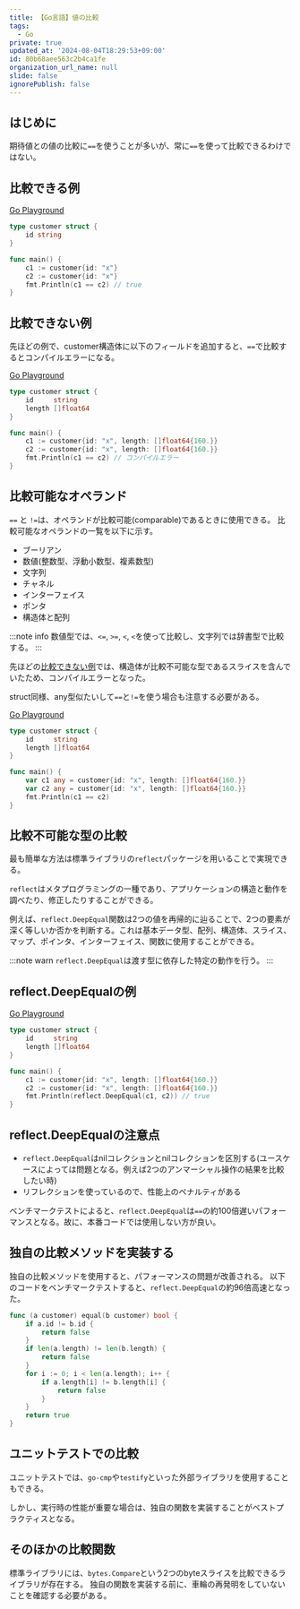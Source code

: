 ```yaml
---
title: 【Go言語】値の比較
tags:
  - Go
private: true
updated_at: '2024-08-04T18:29:53+09:00'
id: 80b68aee563c2b4ca1fe
organization_url_name: null
slide: false
ignorePublish: false
---
```

## はじめに

期待値との値の比較に`==`を使うことが多いが、常に`==`を使って比較できるわけではない。

## 比較できる例

[Go Playground](https://go.dev/play/p/6Fmf1JAjBXJ)

```go
type customer struct {
	id string
}

func main() {
	c1 := customer{id: "x"}
	c2 := customer{id: "x"}
	fmt.Println(c1 == c2) // true
}
```

## 比較できない例

先ほどの例で、customer構造体に以下のフィールドを追加すると、`==`で比較するとコンパイルエラーになる。

[Go Playground](https://go.dev/play/p/XRd6tz-xfK6)

```go
type customer struct {
	id     string
	length []float64
}

func main() {
	c1 := customer{id: "x", length: []float64{160.}}
	c2 := customer{id: "x", length: []float64{160.}}
	fmt.Println(c1 == c2) // コンパイルエラー
}
```

## 比較可能なオペランド

`==` と `!=`は、オペランドが比較可能(comparable)であるときに使用できる。
比較可能なオペランドの一覧を以下に示す。

* ブーリアン
* 数値(整数型、浮動小数型、複素数型)
* 文字列
* チャネル
* インターフェイス
* ポンタ
* 構造体と配列

:::note info
数値型では、`<=`, `>=`, `<`, `<`を使って比較し、文字列では辞書型で比較する。
:::

先ほどの[比較できない例](#比較できない例)では、構造体が比較不可能な型であるスライスを含んでいたため、コンパイルエラーとなった。

struct同様、any型似たいして`==`と`!=`を使う場合も注意する必要がある。

[Go Playground](https://go.dev/play/p/v_ARHay1-Uy)

```go
type customer struct {
	id     string
	length []float64
}

func main() {
	var c1 any = customer{id: "x", length: []float64{160.}}
	var c2 any = customer{id: "x", length: []float64{160.}}
	fmt.Println(c1 == c2)
}
```

## 比較不可能な型の比較

最も簡単な方法は標準ライブラリの`reflect`パッケージを用いることで実現できる。

`reflect`はメタプログラミングの一種であり、アプリケーションの構造と動作を調べたり、修正したりすることができる。

例えば、`reflect.DeepEqual`関数は2つの値を再帰的に辿ることで、2つの要素が深く等しいか否かを判断する。これは基本データ型、配列、構造体、スライス、マップ、ポインタ、インターフェイス、関数に使用することができる。

:::note warn
`reflect.DeepEqual`は渡す型に依存した特定の動作を行う。
:::

## reflect.DeepEqualの例

[Go Playground](https://go.dev/play/p/fawdZMGamI6)

```go
type customer struct {
	id     string
	length []float64
}

func main() {
	c1 := customer{id: "x", length: []float64{160.}}
	c2 := customer{id: "x", length: []float64{160.}}
	fmt.Println(reflect.DeepEqual(c1, c2)) // true
}
```

## reflect.DeepEqualの注意点

* `reflect.DeepEqual`はnilコレクションとnilコレクションを区別する(ユースケースによっては問題となる。例えば2つのアンマーシャル操作の結果を比較したい時)
* リフレクションを使っているので、性能上のペナルティがある

ベンチマークテストによると、`reflect.DeepEqual`は`==`の約100倍遅いパフォーマンスとなる。故に、本番コードでは使用しない方が良い。

## 独自の比較メソッドを実装する

独自の比較メソッドを使用すると、パフォーマンスの問題が改善される。
以下のコードをベンチマークテストすると、`reflect.DeepEqual`の約96倍高速となった。

```go
func (a customer) equal(b customer) bool {
	if a.id != b.id {
		return false
	}
	if len(a.length) != len(b.length) {
		return false
	}
	for i := 0; i < len(a.length); i++ {
		if a.length[i] != b.length[i] {
			return false
		}
	}
	return true
}
```

## ユニットテストでの比較

ユニットテストでは、`go-cmp`や`testify`といった外部ライブラリを使用することもできる。

しかし、実行時の性能が重要な場合は、独自の関数を実装することがベストプラクティスとなる。

## そのほかの比較関数

標準ライブラリには、`bytes.Compare`という2つのbyteスライスを比較できるライブラリが存在する。
独自の関数を実装する前に、車輪の再発明をしていないことを確認する必要がある。
